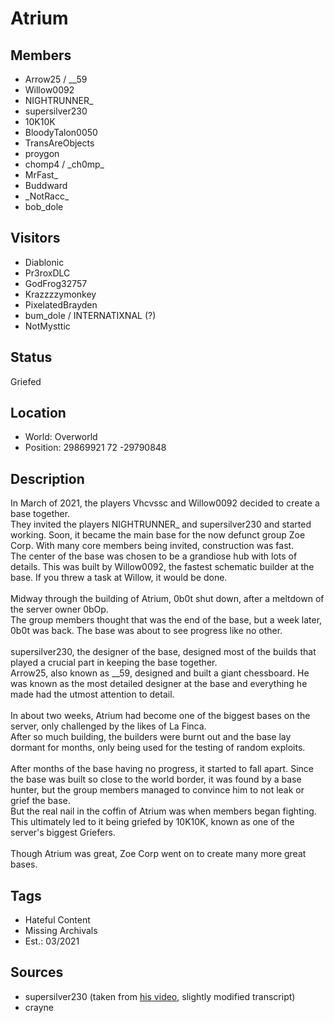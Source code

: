 # Atrium

## Members
- Arrow25 / \_\_59
- Willow0092
- NIGHTRUNNER\_
- supersilver230
- 10K10K
- BloodyTalon0050
- TransAreObjects
- proygon
- chomp4 / \_ch0mp\_
- MrFast\_
- Buddward
- \_NotRacc\_
- bob\_dole

## Visitors
- Diablonic
- Pr3roxDLC
- GodFrog32757
- Krazzzzymonkey
- PixelatedBrayden
- bum\_dole / INTERNATIXNAL (?)
- NotMysttic

## Status
Griefed

## Location
- World: Overworld
- Position: 29869921 72 -29790848

## Description
In March of 2021, the players Vhcvssc and Willow0092 decided to create a base together.\
They invited the players NIGHTRUNNER_ and supersilver230 and started working. Soon, it became the main base for the now defunct group Zoe Corp. With many core members being invited, construction was fast.\
The center of the base was chosen to be a grandiose hub with lots of details. This was built by Willow0092, the fastest schematic builder at the base. If you threw a task at Willow, it would be done.\
\
Midway through the building of Atrium, 0b0t shut down, after a meltdown of the server owner 0bOp.\
The group members thought that was the end of the base, but a week later, 0b0t was back. The base was about to see progress like no other.\
\
supersilver230, the designer of the base, designed most of the builds that played a crucial part in keeping the base together.\
Arrow25, also known as \_\_59, designed and built a giant chessboard. He was known as the most detailed designer at the base and everything he made had the utmost attention to detail.\
\
In about two weeks, Atrium had become one of the biggest bases on the server, only challenged by the likes of La Finca.\
After so much building, the builders were burnt out and the base lay dormant for months, only being used for the testing of random exploits.\
\
After months of the base having no progress, it started to fall apart. Since the base was built so close to the world border, it was found by a base hunter, but the group members managed to convince him to not leak or grief the base.\
But the real nail in the coffin of Atrium was when members began fighting. This ultimately led to it being griefed by 10K10K, known as one of the server's biggest Griefers.\
\
Though Atrium was great, Zoe Corp went on to create many more great bases.

## Tags
- Hateful Content
- Missing Archivals
- Est.: 03/2021

## Sources
- supersilver230 (taken from [his video](https://www.youtube.com/watch?v=UpWjITVjIzI "his video"), slightly modified transcript)
- crayne

